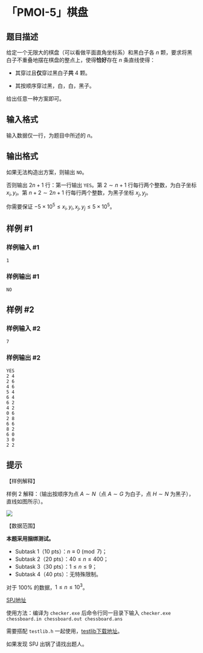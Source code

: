 # 「PMOI-5」棋盘

## 题目描述

给定一个无限大的棋盘（可以看做平面直角坐标系）和黑白子各 $n$ 颗，要求将黑白子不重叠地摆在棋盘的整点上，使得**恰好**存在 $n$ 条直线使得：

- 其穿过且**仅**穿过黑白子**共** 4 颗。

- 其按顺序穿过黑，白，白，黑子。

给出任意一种方案即可。

## 输入格式

输入数据仅一行，为题目中所述的 $n$。

## 输出格式

如果无法构造出方案，则输出 `NO`。

否则输出 $2n+1$ 行：第一行输出 `YES`。第 $2\sim n+1$ 行每行两个整数，为白子坐标 $x_i,y_i$。第 $n+2\sim 2n+1$ 行每行两个整数，为黑子坐标 $x_j,y_j$。

你需要保证 $-5\times 10^5\le x_i,y_i,x_j,y_j\le 5\times 10^5$。

## 样例 #1

### 样例输入 #1
```
1
```

### 样例输出 #1

```
NO
```

## 样例 #2

### 样例输入 #2
```
7
```

### 样例输出 #2

```
YES
2 4
2 6
4 6
5 4
6 4
6 2
4 2
0 6
2 8
6 6
8 2
6 0
3 0
2 2
```

## 提示

【样例解释】

样例 2 解释：（输出按顺序为点 $A\sim N$（点 $A\sim G$ 为白子，点 $H\sim N$ 为黑子），直线如图所示）。

![](https://cdn.luogu.com.cn/upload/image_hosting/zyo823p8.png)

【数据范围】

**本题采用捆绑测试。**

- Subtask 1（10 pts）：$n\equiv 0 \pmod{7}$；
- Subtask 2（20 pts）：$40\le n\le 400$；
- Subtask 3（30 pts）：$1\le n\le 9$；
- Subtask 4（40 pts）：无特殊限制。

对于 $100\%$ 的数据，$1\le n\le 10^3$。

[SPJ地址](https://www.luogu.com.cn/paste/eamtmrw5)

使用方法：编译为 `checker.exe` 后命令行同一目录下输入 ```checker.exe chessboard.in chessboard.out chessboard.ans```

需要搭配 `testlib.h` 一起使用，[testlib下载地址](https://github.com/MikeMirzayanov/testlib)。

如果发现 SPJ 出锅了请找出题人。
